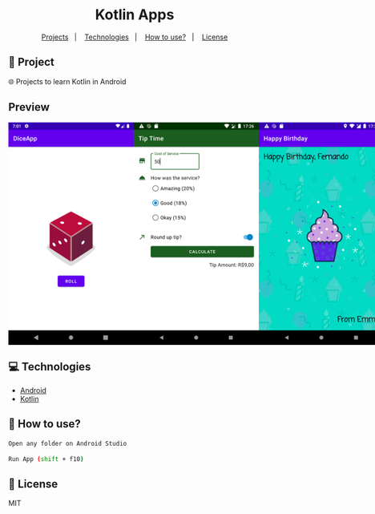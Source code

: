 <h1 align="center">
  Kotlin Apps
</h1>

<p align="center">
  <a href="#rocket-project">Projects</a>&nbsp;&nbsp;&nbsp;|&nbsp;&nbsp;&nbsp;
  <a href="#computer-technologies">Technologies</a>&nbsp;&nbsp;&nbsp;|&nbsp;&nbsp;&nbsp;
  <a href="#thinking-how-to-use">How to use?</a>&nbsp;&nbsp;&nbsp;|&nbsp;&nbsp;&nbsp;
  <a href="#memo-license">License</a>
</p>

## :rocket: Project

:globe_with_meridians:  Projects to learn Kotlin in Android


## Preview

<div style="display: flex">
<img src="./.github/mobile1.png" width="250" />
<img src="./.github/mobile2.png" width="250" />
<img src="./.github/mobile3.png" width="250" />
<img src="./.github/mobile4.png" width="250" />
<img src="./.github/mobile5.png" width="250" />
</div>

## :computer: Technologies
- [Android](https://developer.android.com/)
- [Kotlin](https://kotlinlang.org/)

## :thinking: How to use?

```sh
Open any folder on Android Studio
```

```sh
Run App (shift + f10)
```


## :memo: License

MIT


